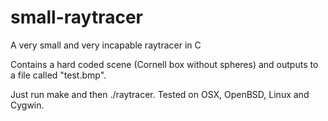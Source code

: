 small-raytracer
===============

A very small and very incapable raytracer in C

Contains a hard coded scene (Cornell box without spheres) and outputs to a file called "test.bmp".

Just run make and then ./raytracer. Tested on OSX, OpenBSD, Linux and Cygwin.

